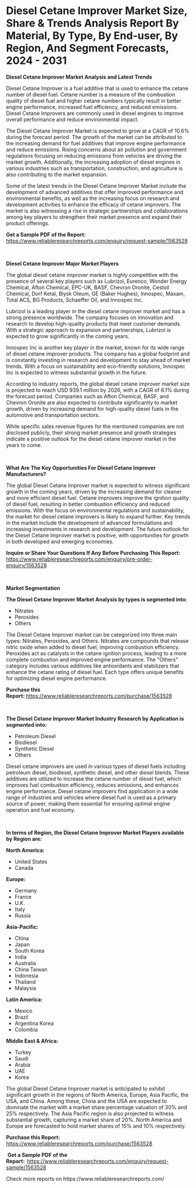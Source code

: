 <p><h1>Diesel Cetane Improver Market Size, Share & Trends Analysis Report By Material, By Type, By End-user, By Region, And Segment Forecasts, 2024 - 2031</h1></p><p><strong>Diesel Cetane Improver Market Analysis and Latest Trends</strong></p>
<p><p>Diesel Cetane Improver is a fuel additive that is used to enhance the cetane number of diesel fuel. Cetane number is a measure of the combustion quality of diesel fuel and higher cetane numbers typically result in better engine performance, increased fuel efficiency, and reduced emissions. Diesel Cetane Improvers are commonly used in diesel engines to improve overall performance and reduce environmental impact.</p><p>The Diesel Cetane Improver Market is expected to grow at a CAGR of 10.6% during the forecast period. The growth of the market can be attributed to the increasing demand for fuel additives that improve engine performance and reduce emissions. Rising concerns about air pollution and government regulations focusing on reducing emissions from vehicles are driving the market growth. Additionally, the increasing adoption of diesel engines in various industries such as transportation, construction, and agriculture is also contributing to the market expansion.</p><p>Some of the latest trends in the Diesel Cetane Improver Market include the development of advanced additives that offer improved performance and environmental benefits, as well as the increasing focus on research and development activities to enhance the efficacy of cetane improvers. The market is also witnessing a rise in strategic partnerships and collaborations among key players to strengthen their market presence and expand their product offerings.</p></p>
<p><strong>Get a Sample PDF of the Report:&nbsp;</strong> <a href="https://www.reliableresearchreports.com/enquiry/request-sample/1563528">https://www.reliableresearchreports.com/enquiry/request-sample/1563528</a></p>
<p>&nbsp;</p>
<p><strong>Diesel Cetane Improver Major Market Players</strong></p>
<p><p>The global diesel cetane improver market is highly competitive with the presence of several key players such as Lubrizol, Eurenco, Wonder Energy Chemical, Afton Chemical, EPC-UK, BASF, Chevron Oronite, Cestoil Chemical, Dorf Ketal, Biysk Oleum, GE (Baker Hughes), Innospec, Maxam, Total ACS, BG Products, Schaeffer Oil, and Innospec Inc.</p><p>Lubrizol is a leading player in the diesel cetane improver market and has a strong presence worldwide. The company focuses on innovation and research to develop high-quality products that meet customer demands. With a strategic approach to expansion and partnerships, Lubrizol is expected to grow significantly in the coming years.</p><p>Innospec Inc is another key player in the market, known for its wide range of diesel cetane improver products. The company has a global footprint and is constantly investing in research and development to stay ahead of market trends. With a focus on sustainability and eco-friendly solutions, Innospec Inc is expected to witness substantial growth in the future.</p><p>According to industry reports, the global diesel cetane improver market size is projected to reach USD 939.1 million by 2026, with a CAGR of 6.1% during the forecast period. Companies such as Afton Chemical, BASF, and Chevron Oronite are also expected to contribute significantly to market growth, driven by increasing demand for high-quality diesel fuels in the automotive and transportation sectors.</p><p>While specific sales revenue figures for the mentioned companies are not disclosed publicly, their strong market presence and growth strategies indicate a positive outlook for the diesel cetane improver market in the years to come.</p></p>
<p>&nbsp;</p>
<p><strong>What Are The Key Opportunities For Diesel Cetane Improver Manufacturers?</strong></p>
<p><p>The global Diesel Cetane Improver market is expected to witness significant growth in the coming years, driven by the increasing demand for cleaner and more efficient diesel fuel. Cetane improvers improve the ignition quality of diesel fuel, resulting in better combustion efficiency and reduced emissions. With the focus on environmental regulations and sustainability, the market for diesel cetane improvers is likely to expand further. Key trends in the market include the development of advanced formulations and increasing investments in research and development. The future outlook for the Diesel Cetane Improver market is positive, with opportunities for growth in both developed and emerging economies.</p></p>
<p><strong>Inquire or Share Your Questions If Any Before Purchasing This Report:</strong> <a href="https://www.reliableresearchreports.com/enquiry/pre-order-enquiry/1563528">https://www.reliableresearchreports.com/enquiry/pre-order-enquiry/1563528</a></p>
<p>&nbsp;</p>
<p><strong>Market Segmentation</strong></p>
<p><strong>The Diesel Cetane Improver Market Analysis by types is segmented into:</strong></p>
<p><ul><li>Nitrates</li><li>Peroxides</li><li>Others</li></ul></p>
<p><p>The Diesel Cetane Improver market can be categorized into three main types: Nitrates, Peroxides, and Others. Nitrates are compounds that release nitric oxide when added to diesel fuel, improving combustion efficiency. Peroxides act as catalysts in the cetane ignition process, leading to a more complete combustion and improved engine performance. The "Others" category includes various additives like antioxidants and stabilizers that enhance the cetane rating of diesel fuel. Each type offers unique benefits for optimizing diesel engine performance.</p></p>
<p><strong>Purchase this Report:&nbsp;</strong><a href="https://www.reliableresearchreports.com/purchase/1563528">https://www.reliableresearchreports.com/purchase/1563528</a></p>
<p>&nbsp;</p>
<p><strong>The Diesel Cetane Improver Market Industry Research by Application is segmented into:</strong></p>
<p><ul><li>Petroleum Diesel</li><li>Biodiesel</li><li>Synthetic Diesel</li><li>Others</li></ul></p>
<p><p>Diesel cetane improvers are used in various types of diesel fuels including petroleum diesel, biodiesel, synthetic diesel, and other diesel blends. These additives are utilized to increase the cetane number of diesel fuel, which improves fuel combustion efficiency, reduces emissions, and enhances engine performance. Diesel cetane improvers find application in a wide range of industries and vehicles where diesel fuel is used as a primary source of power, making them essential for ensuring optimal engine operation and fuel economy.</p></p>
<p>&nbsp;</p>
<p><strong>In terms of Region, the Diesel Cetane Improver Market Players available by Region are:</strong></p>
<p>
    <p> <strong> North America: </strong>
        <ul>
            <li>United States</li>
            <li>Canada</li>
        </ul>
        </p> 
    <p> <strong> Europe: </strong>
        <ul>
            <li>Germany</li>
            <li>France</li>
            <li>U.K.</li>
            <li>Italy</li>
            <li>Russia</li>
        </ul>
        </p> 
    <p> <strong> Asia-Pacific: </strong>
        <ul>
            <li>China</li>
            <li>Japan</li>
            <li>South Korea</li>
            <li>India</li>
            <li>Australia</li>
            <li>China Taiwan</li>
            <li>Indonesia</li>
            <li>Thailand</li>
            <li>Malaysia</li>
        </ul>
        </p> 
    <p> <strong> Latin America: </strong>
        <ul>
            <li>Mexico</li>
            <li>Brazil</li>
            <li>Argentina Korea</li>
            <li>Colombia</li>
        </ul>
        </p> 
    <p> <strong> Middle East & Africa: </strong>
        <ul>
            <li>Turkey</li>
            <li>Saudi</li>
            <li>Arabia</li>
            <li>UAE</li>
            <li>Korea</li>
        </ul>
    </p>
    </p>
<p><p>The global Diesel Cetane Improver market is anticipated to exhibit significant growth in the regions of North America, Europe, Asia Pacific, the USA, and China. Among these, China and the USA are expected to dominate the market with a market share percentage valuation of 30% and 25% respectively. The Asia Pacific region is also projected to witness substantial growth, capturing a market share of 20%. North America and Europe are forecasted to hold market shares of 15% and 10% respectively.</p></p>
<p><strong>Purchase this Report: </strong><a href="https://www.reliableresearchreports.com/purchase/1563528">https://www.reliableresearchreports.com/purchase/1563528</a></p>
<p>&nbsp;<strong>Get a Sample PDF of the Report:&nbsp;&nbsp;</strong><a href="https://www.reliableresearchreports.com/enquiry/request-sample/1563528">https://www.reliableresearchreports.com/enquiry/request-sample/1563528</a></p>
<p><strong></strong></p>
<p>Check more reports on https://www.reliableresearchreports.com/</p>
